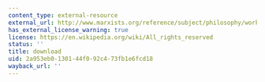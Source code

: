 ```yaml
---
content_type: external-resource
external_url: http://www.marxists.org/reference/subject/philosophy/works/ge/benjamin.htm
has_external_license_warning: true
license: https://en.wikipedia.org/wiki/All_rights_reserved
status: ''
title: download
uid: 2a953eb0-1301-44f0-92c4-73fb1e6fcd18
wayback_url: ''
---
```

